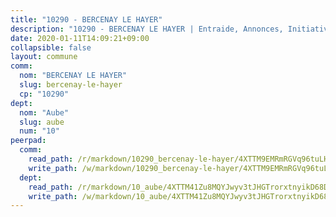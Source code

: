 ```yaml
---
title: "10290 - BERCENAY LE HAYER"
description: "10290 - BERCENAY LE HAYER | Entraide, Annonces, Initiatives"
date: 2020-01-11T14:09:21+09:00
collapsible: false
layout: commune
comm:
  nom: "BERCENAY LE HAYER"
  slug: bercenay-le-hayer
  cp: "10290"
dept:
  nom: "Aube"
  slug: aube
  num: "10"
peerpad:
  comm:
    read_path: /r/markdown/10290_bercenay-le-hayer/4XTTM9EMRmRGVq96tuLHRoEoREbej5ADfKh3wEBUBs2WKvER6
    write_path: /w/markdown/10290_bercenay-le-hayer/4XTTM9EMRmRGVq96tuLHRoEoREbej5ADfKh3wEBUBs2WKvER6-K3TgTiYPf5BSJL1g9barbbYYkYukrm8MLySZRTbv5ac7h21PPohGx4F7yRkB2rK5GYSs3d8WAB8o9hvKgVeZbhJEJF2GJH9uFMWvAN6mGMVBRFv7QAxEi3bhsUADMuMV5i6FNdLk
  dept:
    read_path: /r/markdown/10_aube/4XTTM41Zu8MQYJwyv3tJHGTrorxtnyikD68DsVemyiZk3ThMz
    write_path: /w/markdown/10_aube/4XTTM41Zu8MQYJwyv3tJHGTrorxtnyikD68DsVemyiZk3ThMz-K3TgTmGUJaeXhcyrKr3gXoqmq82GkfYoTwSCbr39jXo2qoiz4eMZ1zWf94tEK8PkgCEQwZ6j878iec7q7nyW22BbTVtKr2C3mJwkjMoqhPxRA9brvyfx2cZBiMVgJntTtrf7GrDW
---
```


